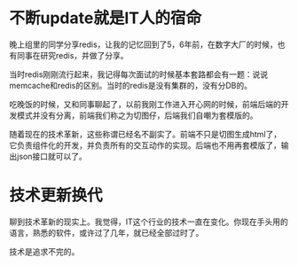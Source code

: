 # 不断update就是IT人的宿命

晚上组里的同学分享redis，让我的记忆回到了5，6年前，在数字大厂的时候，也有同事在研究redis，并做了分享。

当时redis刚刚流行起来，我记得每次面试的时候基本套路都会有一题：说说memcache和redis的区别。当时的redis是没有集群的，没有分DB的。

吃晚饭的时候，又和同事聊起了，以前我刚工作进入开心网的时候，前端后端的开发模式并没有分离，前端我们称之为切图仔，后端我们自嘲为套模版的。

随着现在的技术革新，这些称谓已经名不副实了。前端不只是切图生成html了，它负责组件化的开发，并负责所有的交互动作的实现。后端也不用再套模版了，输出json接口就可以了。

# 技术更新换代

聊到技术革新的现实上。我觉得，IT这个行业的技术一直在变化。你现在手头用的语言，熟悉的软件，或许过了几年，就已经全部过时了。

技术是追求不完的。
